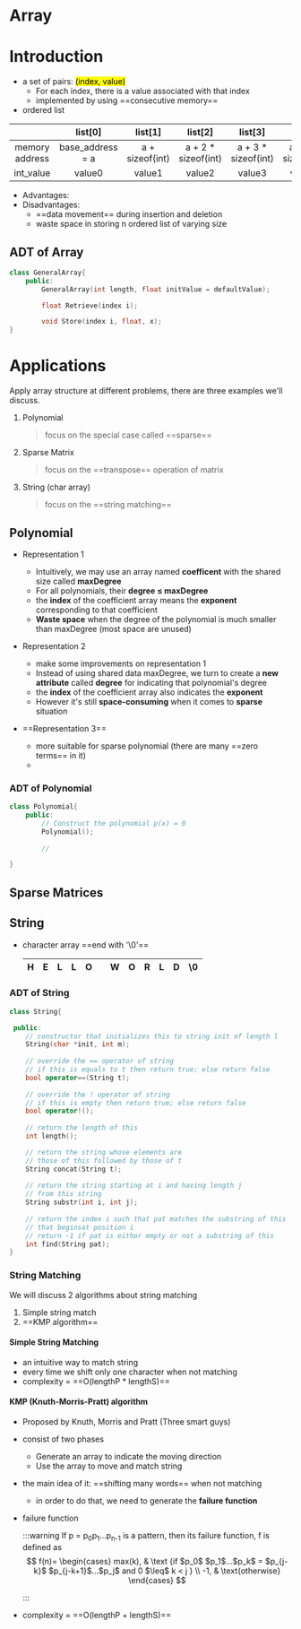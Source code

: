 # Array
# Introduction
* a set of pairs: <mark>(index, value)</mark>
  * For each index, there is a value associated with that index
  * implemented by using ==consecutive memory==
* ordered list

|    | list[0] | list[1] | list[2] | list[3] | list[4] | list[5] |
|:----:|:----:|:----:|:----:|:----:|:----:|:----:|
| memory address   | base_address = a   | a + sizeof(int)   | a + 2 * sizeof(int)   | a + 3 * sizeof(int) | a + 4 * sizeof(int) | a + 5 * sizeof(int)|
| int_value | value0 | value1 | value2 | value3 | value4 |  value5  |

* Advantages:
* Disadvantages:
  * ==data movement== during insertion and deletion
  * waste space in storing n ordered list of varying size

## ADT of Array
```C++
class GeneralArray{
    public:
        GeneralArray(int length, float initValue = defaultValue);

        float Retrieve(index i);

        void Store(index i, float, x);
}
```
# Applications
Apply array structure at different problems, there are three examples we'll discuss.
1. Polynomial
    >focus on the special case called ==sparse==
2. Sparse Matrix
     > focus on the ==transpose== operation of matrix
3. String (char array)
     > focus on the ==string matching==
     
## Polynomial 
* Representation 1
    * Intuitively, we may use an array named **coefficent** with the shared size called **maxDegree**
    * For all polynomials, their **degree $\leq$ maxDegree**
    * the **index** of the coefficient array means the **exponent** corresponding to that coefficient
    * **Waste space** when the degree of the polynomial is much smaller than maxDegree (most space are unused)

* Representation 2
    * make some improvements on representation 1
    * Instead of using shared data maxDegree, we turn to create a **new attribute** called **degree** for indicating that polynomial's degree
    * the **index** of the coefficient array also indicates the **exponent**
    * However it's still **space-consuming** when it comes to **sparse** situation

* ==Representation 3==
    * more suitable for sparse polynomial (there are many ==zero terms== in it)  
    * 

### ADT of Polynomial 
```C++
class Polynomial{
    public:
        // Construct the polynomial p(x) = 0
        Polynomial();
        
        //

}
```
## Sparse Matrices

## String
* character array ==end with '\0'==

    | H | E | L | L | O |  | W | O | R| L | D | \0 |
    |----|----|----|----|----|----|----|----|----|----|----|----|
### ADT of String

```C++
class String{

 public:
    // constructor that initializes this to string init of length l
    String(char *init, int m);
    
    // override the == operator of string
    // if this is equals to t then return true; else return false
    bool operator==(String t);
    
    // override the ! operator of string
    // if this is empty then return true; else return false
    bool operator!();
    
    // return the length of this
    int length();

    // return the string whose elements are
    // those of this followed by those of t
    String concat(String t);
    
    // return the string starting at i and having length j 
    // from this string
    String substr(int i, int j);
    
    // return the index i such that pat matches the substring of this
    // that beginsat position i
    // return -1 if pat is eithor empty or not a substring of this
    int find(String pat);
}

```
### String Matching
We will discuss 2 algorithms about string matching
1. Simple string match
2. ==KMP algorithm==
#### Simple String Matching
* an intuitive way to match string
* every time we shift only one character when not matching
* complexity = ==O(lengthP * lengthS)==
#### KMP (Knuth-Morris-Pratt) algorithm
* Proposed by Knuth, Morris and Pratt (Three smart guys)
* consist of two phases
    *  Generate an array to indicate the moving direction
    *  Use the array to move and match string 
* the main idea of it: ==shifting many words== when not matching 

    * in order to do that, we need to generate the **failure function**

* failure function

    :::warning
    If p = p<sub>0</sub>p<sub>1</sub>…p<sub>n-1</sub> is a pattern, then its failure function, f is defined as 
    $$ f(n)= \begin{cases} max(k), & \text {if                 $p_0$ $p_1$...$p_k$ = $p_{j-k}$ $p_{j-k+1}$...$p_j$ and 0 $\leq$ k < j } \\  -1, & \text{otherwise} \end{cases} $$
      
    :::
* complexity = ==O(lengthP + lengthS)== 
